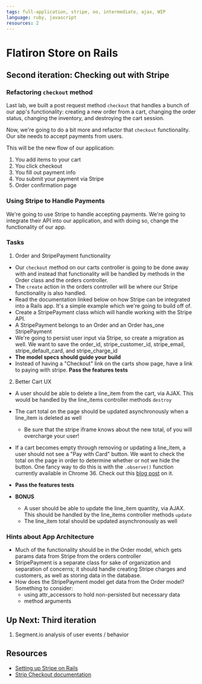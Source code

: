 ```yaml
---
tags: full-application, stripe, oo, intermediate, ajax, WIP
language: ruby, javascript
resources: 2
---
```


# Flatiron Store on Rails

## Second iteration: Checking out with Stripe

### Refactoring `checkout` method

Last lab, we built a post request method `checkout` that handles a bunch of our app's functionality: creating a new order from a cart, changing the order status, changing the inventory, and destroying the cart session.

Now, we're going to do a bit more and refactor that `checkout` functionality. Our site needs to accept payments from users.

This will be the new flow of our application:

1. You add items to your cart
2. You click checkout
3. You fill out payment info
4. You submit your payment via Stripe
5. Order confirmation page 

### Using Stripe to Handle Payments

We're going to use Stripe to handle accepting payments. We're going to integrate their API into our application, and with doing so, change the functionality of our app.

### Tasks

1. Order and StripePayment functionality
  * Our `checkout` method on our carts controller is going to be done away with and instead that functionality will be handled by methods in the Order class and the orders controller.
  * The `create` action in the orders controller will be where our Stripe functionality is also handled.
  * Read the documentation linked below on how Stripe can be integrated into a Rails app. It's a simple example which we're going to build off of.
  * Create a StripePayment class which will handle working with the Stripe API.
  * A StripePayment belongs to an Order and an Order has_one StripePayment
  * We're going to persist user input via Stripe, so create a migration as well. We want to save the order_id, stripe_customer_id, stripe_email, stripe_default_card, and stripe_charge_id
  * **The model specs should guide your build**
  * Instead of having a "Checkout" link on the carts show page, have a link to paying with stripe. **Pass the features tests**

2. Better Cart UX
  * A user should be able to delete a line_item from the cart, via AJAX. This would be handled by the line_items controller methods `destroy`
  * The cart total on the page should be updated asynchronously when a line_item is deleted as well
    * Be sure that the stripe iframe knows about the new total, of you will overcharge your user!
  * If a cart becomes empty through removing or updating a line_item, a user should not see a "Pay with Card" button. We want to check the total on the page in order to determine whether or not we hide the button. One fancy way to do this is with the `.observe()` function currently available in Chrome 36. Check out this [blog post](http://kiafathi.azurewebsites.net/observations-about-object-observe/) on it.
  * **Pass the features tests**

  * **BONUS**
    * A user should be able to update the line_item quantity, via AJAX. This should be handled by the line_items controller methods `update`
    * The line_item total should be updated asynchronously as well

### Hints about App Architecture 

* Much of the functionality should be in the Order model, which gets params data from Stripe from the orders controller
* StripePayment is a separate class for sake of organization and separation of concerns; it should handle creating Stripe charges and customers, as well as storing data in the database.
* How does the StripePayment model get data from the Order model? Something to consider:
  * using attr_accessors to hold non-persisted but necessary data
  * method arguments

## Up Next: Third iteration

1. Segment.io analysis of user events / behavior

## Resources
* [Setting up Stripe on Rails](https://stripe.com/docs/checkout/guides/rails)
* [Strip Checkout documentation](https://stripe.com/docs/checkout)